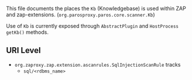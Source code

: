 This file documents the places the `Kb` (Knowledgebase) is used within ZAP and zap-extensions. (`org.parosproxy.paros.core.scanner.Kb`)

Use of `Kb` is currently exposed through `AbstractPlugin` and `HostProcess` `getKb()` methods.

## URI Level

- `org.zaproxy.zap.extension.ascanrules.SqlInjectionScanRule` tracks
    - `sql/<rdbms_name>`
